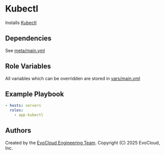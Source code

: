 Kubectl
=========

Installs [Kubectl](https://kubernetes.io/docs/tasks/tools/install-kubectl/)

Dependencies
------------

See [meta/main.yml](meta/main.yml)

Role Variables
--------------

All variables which can be overridden are stored in [vars/main.yml](vars/main.yml)

Example Playbook
----------------

```yml
- hosts: servers
  roles:
    - app-kubectl
```


Authors
------------------

Created by the [EvoCloud Engineering Team](https://evocloud.dev). Copyright (C) 2025 EvoCloud, Inc.